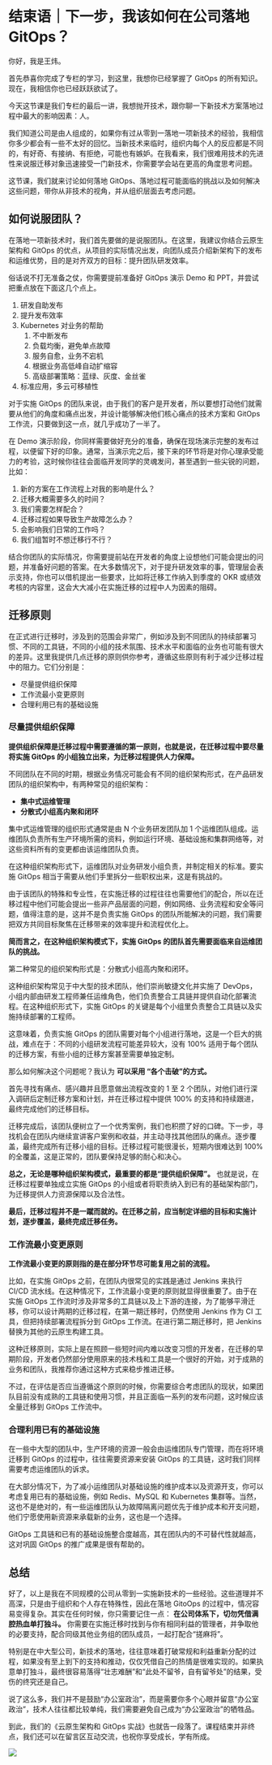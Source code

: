 # 结束语｜下一步，我该如何在公司落地 GitOps？
你好，我是王炜。

首先恭喜你完成了专栏的学习，到这里，我想你已经掌握了 GitOps 的所有知识。现在，我相信你也已经跃跃欲试了。

今天这节课是我们专栏的最后一讲，我想抛开技术，跟你聊一下新技术方案落地过程中最大的影响因素：人。

我们知道公司是由人组成的，如果你有过从零到一落地一项新技术的经验，我相信你多少都会有一些不太好的回忆。当新技术来临时，组织内每个人的反应都是不同的，有好奇、有接纳、有拒绝，可能也有嫉妒。在我看来，我们很难用技术的先进性来说服迁移对象迅速接受一门新技术，你需要学会站在更高的角度思考问题。

这节课，我们就来讨论如何落地 GitOps、落地过程可能面临的挑战以及如何解决这些问题，带你从非技术的视角，并从组织层面去考虑问题。

## 如何说服团队？

在落地一项新技术时，我们首先要做的是说服团队。在这里，我建议你结合云原生架构和 GitOps 的优点，从项目的实际情况出发，向团队成员介绍新架构下的发布和运维优势，目的是对齐双方的目标：提升团队研发效率。

俗话说不打无准备之仗，你需要提前准备好 GitOps 演示 Demo 和 PPT，并尝试把重点放在下面这几个点上。

1. 研发自助发布
2. 提升发布效率
3. Kubernetes 对业务的帮助
   1. 不中断发布
   2. 负载均衡，避免单点故障
   3. 服务自愈，业务不宕机
   4. 根据业务高低峰自动扩缩容
   5. 高级部署策略：蓝绿、灰度、金丝雀
4. 标准应用，多云可移植性

对于实施 GitOps 的团队来说，由于我们的客户是开发者，所以要想打动他们就需要从他们的角度和痛点出发，并设计能够解决他们核心痛点的技术方案和 GitOps 工作流，只要做到这一点，就几乎成功了一半了。

在 Demo 演示阶段，你同样需要做好充分的准备，确保在现场演示完整的发布过程，以便留下好的印象。通常，当演示完之后，接下来的环节将是对你心理承受能力的考验，这时候你往往会面临开发同学的灵魂发问，甚至遇到一些尖锐的问题，比如：

1. 新的方案在工作流程上对我的影响是什么？
2. 迁移大概需要多久的时间？
3. 我们需要怎样配合？
4. 迁移过程如果导致生产故障怎么办？
5. 会影响我们日常的工作吗？
6. 我们组暂时不想迁移行不行？

结合你团队的实际情况，你需要提前站在开发者的角度上设想他们可能会提出的问题，并准备好问题的答案。在大多数情况下，对于提升研发效率的事，管理层会表示支持，你也可以借机提出一些要求，比如将迁移工作纳入到季度的 OKR 或绩效考核的内容里，这会大大减小在实施迁移的过程中人为因素的阻碍。

## 迁移原则

在正式进行迁移时，涉及到的范围会非常广，例如涉及到不同团队的持续部署习惯、不同的工具链，不同的小组的技术氛围、技术水平和面临的业务也可能有很大的差异。这里我提供几点迁移的原则供你参考，遵循这些原则有利于减少迁移过程中的阻力。它们分别是：

- 尽量提供组织保障
- 工作流最小变更原则
- 合理利用已有的基础设施

### 尽量提供组织保障

**提供组织保障是迁移过程中需要遵循的第一原则，也就是说，在迁移过程中要尽量将实施 GitOps 的小组独立出来，为迁移过程提供人力保障。**

不同团队在不同的时期，根据业务情况可能会有不同的组织架构形式，在产品研发团队的组织架构中，有两种常见的组织架构：

- **集中式运维管理**
- **分散式小组高内聚和闭环**

集中式运维管理的组织形式通常是由 N 个业务研发团队加 1 个运维团队组成。运维团队负责所有生产环境所需的资料，例如运行环境、基础设施和集群网络等，对这些资料所有的变更都由该运维团队负责。

在这种组织架构形式下，运维团队对业务研发小组负责，并制定相关的标准。要实施 GitOps 相当于需要从他们手里拆分一些职权出来，这是有挑战的。

由于该团队的特殊和专业性，在实施迁移的过程往往也需要他们的配合，所以在迁移过程中他们可能会提出一些非产品层面的问题，例如网络、业务流程和安全等问题，值得注意的是，这并不是负责实施 GitOps 的团队所能解决的问题，我们需要把双方共同目标聚焦在迁移带来的效率提升和流程优化上。

**简而言之，在这种组织架构模式下，实施 GitOps 的团队首先需要面临来自运维团队的挑战。**

第二种常见的组织架构形式是：分散式小组高内聚和闭环。

这种组织架构常见于中大型的技术团队，他们崇尚敏捷文化并实施了 DevOps，小组内部由研发工程师兼任运维角色，他们负责整合工具链并提供自动化部署流程。在这种组织形式下，实施 GitOps 的关键是每个小组里负责整合工具链以及实施持续部署的工程师。

这意味着，负责实施 GitOps 的团队需要对每个小组进行落地，这是一个巨大的挑战，难点在于：不同的小组研发流程可能差异较大，没有 100% 适用于每个团队的迁移方案，有些小组的迁移方案甚至需要单独定制。

那么如何解决这个问题呢？我认为 **可以采用 “各个击破”的方式。**

首先寻找有痛点、感兴趣并且愿意做出流程改变的 1 至 2 个团队，对他们进行深入调研后定制迁移方案和计划，并在迁移过程中提供 100% 的支持和持续跟进，最终完成他们的迁移目标。

迁移完成后，该团队便树立了一个优秀案例，我们也积攒了好的口碑。下一步，寻找机会在团队内继续宣讲客户案例和收益，并主动寻找其他团队的痛点。逐步覆盖，最终完成所有迁移小组的目标。迁移过程可能很漫长，短期内很难达到 100% 的全覆盖，这是正常的，团队要保持足够的耐心和决心。

**总之，无论是哪种组织架构模式，最重要的都是“提供组织保障”。** 也就是说，在迁移过程要单独成立实施 GitOps 的小组或者将职责纳入到已有的基础架构部门，为迁移提供人力资源保障以及合法性。

**最后，迁移过程并不是一蹴而就的。在迁移之前，应当制定详细的目标和实施计划，逐步覆盖，最终完成迁移任务。**

### 工作流最小变更原则

**工作流最小变更的原则指的是在部分环节尽可能复用之前的流程。**

比如，在实施 GitOps 之前，在团队内很常见的实践是通过 Jenkins 来执行 CI/CD 流水线。在这种情况下，工作流最小变更的原则就显得很重要了。由于在实施 GitOps 工作流时涉及非常多的工具链以及上下游的连接，为了能够平滑迁移，你可以设计两期的迁移过程，在第一期迁移时，仍然使用 Jenkins 作为 CI 工具，但把持续部署流程拆分到 GitOps 工作流。在进行第二期迁移时，把 Jenkins 替换为其他的云原生构建工具。

这种迁移原则，实际上是在照顾一些短时间内难以改变习惯的开发者，在迁移的早期阶段，开发者仍然部分使用原来的技术栈和工具是一个很好的开始，对于成熟的业务和团队，我推荐你通过这种方式来稳步推进迁移。

不过，在评估是否应当遵循这个原则的时候，你需要综合考虑团队的现状，如果团队目前没有成熟的工具链和使用习惯，并且正面临一系列的发布问题，这时候应该全量迁移到 GitOps 工作流中。

### 合理利用已有的基础设施

在一些中大型的团队中，生产环境的资源一般会由运维团队专门管理，而在将环境迁移到 GitOps 的过程中，往往需要资源来安装 GitOps 的工具链，这时我们同样需要考虑运维团队的诉求。

在大部分情况下，为了减小运维团队对基础设施的维护成本以及资源开支，你可以考虑复用已有的基础设施，例如 Redis、MySQL 和 Kubernetes 集群等。当然，这也不是绝对的，有一些运维团队认为故障隔离问题优先于维护成本和开支问题，他们宁愿使用新资源来承载新的业务，这也是一个选择。

GitOps 工具链和已有的基础设施整合度越高，其在团队内的不可替代性就越高，这对巩固 GitOps 的推广成果是很有帮助的。

## 总结

好了，以上是我在不同规模的公司从零到一实施新技术的一些经验。这些道理并不高深，只是由于组织和个人存在特殊性，因此在落地 GitoOps 的过程中，情况容易变得复杂。其实在任何时候，你只需要记住一点： **在公司体系下，切勿凭借满腔热血单打独斗。** 你需要在实施迁移时找到与你有相同利益的管理者，并争取他的必要支持，配合同级其他业务组的团队成员，一起打配合“搓麻将”。

特别是在中大型公司，新技术的落地，往往意味着打破常规和利益重新分配的过程，如果没有至上到下的支持和推动，仅仅凭借自己的热情是很难实现的。如果执意单打独斗，最终很容易落得“壮志难酬”和“此处不留爷，自有留爷处”的结果，受伤的终究还是自己。

说了这么多，我们并不是鼓励“办公室政治”，而是需要你多个心眼并留意“办公室政治”，技术人往往都比较单纯，我们需要避免自己成为“办公室政治”的牺牲品。

到此，我们的《云原生架构和 GitOps 实战》也就告一段落了。课程结束并非终点，我们还可以在留言区互动交流，也祝你享受成长，学有所成。

[![](images/639164/40b4bbba8d3b5660c45a785df41996c9.jpg)](http://jinshuju.net/f/Yv24uW)
